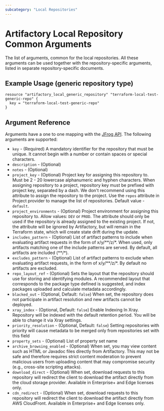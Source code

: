 ```yaml
---
subcategory: "Local Repositories"
---
```

# Artifactory Local Repository Common Arguments

The list of arguments, common for the local repositories. All these arguments can be used together with the
repository-specific arguments, listed in separate repository-specific documents.   


## Example Usage (generic repository type)

```hcl
resource "artifactory_local_generic_repository" "terraform-local-test-generic-repo" {
  key = "terraform-local-test-generic-repo"
}
```

## Argument Reference

Arguments have a one to one mapping with the [JFrog API](https://www.jfrog.com/confluence/display/RTF/Repository+Configuration+JSON).
The following arguments are supported:

* `key` - (Required) A mandatory identifier for the repository that must be unique. It cannot begin with a number or
contain spaces or special characters.
* `description` - (Optional)
* `notes` - (Optional)
* `project_key` - (Optional) Project key for assigning this repository to. Must be 2 - 20 lowercase alphanumeric and hyphen characters.
  When assigning repository to a project, repository key must be prefixed with project key, separated by a dash.
  We don't recommend using this attribute to assign the repository to the project. Use the `repos` attribute in Project provider
  to manage the list of repositories.  Default value - `default`.
* `project_environments` - (Optional) Project environment for assigning this repository to. Allow values: `DEV` or `PROD`.
  The attribute should only be used if the repository is already assigned to the existing project.
  If not, the attribute will be ignored by Artifactory, but will remain in the Terraform state, which will create state
  drift during the update.
* `includes_pattern` - (Optional) List of artifact patterns to include when evaluating artifact requests in the form
of x/y/**/z/\*. When used, only artifacts matching one of the include patterns are served. By default, all artifacts are included (\*\*/*).
* `excludes_pattern` - (Optional) List of artifact patterns to exclude when evaluating artifact requests, in the form
of x/y/**/z/*. By default no artifacts are excluded.
* `repo_layout_ref` - (Optional) Sets the layout that the repository should use for storing and identifying modules.
  A recommended layout that corresponds to the package type defined is suggested, and index packages uploaded and calculate metadata accordingly.
* `blacked_out` - (Optional, Default: `false`) When set, the repository does not participate in artifact resolution and
new artifacts cannot be deployed.
* `xray_index` - (Optional, Default: `false`) Enable Indexing In Xray. Repository will be indexed with the default
retention period. You will be able to change it via Xray settings.
* `priority_resolution` - (Optional, Default: `false`) Setting repositories with priority will cause metadata to be
merged only from repositories set with this field
* `property_sets` - (Optional) List of property set name
* `archive_browsing_enabled` - (Optional) When set, you may view content such as HTML or Javadoc files directly from
Artifactory. This may not be safe and therefore requires strict content moderation to prevent malicious users from
uploading content that may compromise security (e.g., cross-site scripting attacks).
* `download_direct` - (Optional) When set, download requests to this repository will redirect the client to download
the artifact directly from the cloud storage provider. Available in Enterprise+ and Edge licenses only.
* `cdn_redirect` - (Optional) When set, download requests to this repository will redirect the client to download
the artifact directly from AWS CloudFront. Available in Enterprise+ and Edge licenses only.
